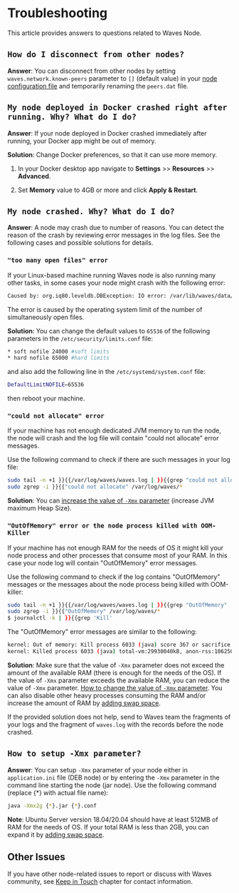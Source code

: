 # Troubleshooting

This article provides answers to questions related to Waves Node.

## `How do I disconnect from other nodes?`

**Answer**: You can disconnect from other nodes by setting `waves.network.known-peers` parameter to `[]` (default value) in your [node configuration file](/en/waves-node/node-configuration) and temporarily renaming the `peers.dat` file.

## `My node deployed in Docker crashed right after running. Why? What do I do?`

**Answer**: If your node deployed in Docker crashed immediately after running, your Docker app might be out of memory.

**Solution**: Change Docker preferences, so that it can use more memory.

   1. In your Docker desktop app navigate to **Settings** >> **Resources** >> **Advanced**.

   2. Set **Memory** value to 4GB or more and click **Apply & Restart**.

## `My node crashed. Why? What do I do?`

**Answer**: A node may crash due to number of reasons. You can detect the reason of the crash by reviewing error messages in the log files. See the following cases and possible solutions for details.

### `"too many open files" error`

If your Linux-based machine running Waves node is also running many other tasks, in some cases your node might crash with the following error:

```bash
Caused by: org.iq80.leveldb.DBException: IO error: /var/lib/waves/data/33837022.ldb: Too many open files
```

The error is caused by the operating system limit of the number of simultaneously open files.

**Solution**: You can change the default values to `65536` of the following parameters in the `/etc/security/limits.conf` file:

```bash
* soft nofile 24000 #soft limits
* hard nofile 65000 #hard limits
```

and also add the following line in the `/etc/systemd/system.conf` file:

```bash
DefaultLimitNOFILE=65536
```

then reboot your machine.

### `"could not allocate" error`

If your machine has not enough dedicated JVM memory to run the node, the node will crash and the log file will contain "could not allocate" error messages.

Use the following command to check if there are such messages in your log file:

```bash
sudo tail -n +1 }}{{/var/log/waves/waves.log | }}{{grep "could not allocate"
sudo zgrep -i }}{{"could not allocate" /var/log/waves/*
```

**Solution**: You can [increase the value of `-Xmx` parameter](#how-to-setup-xmx-parameter) (increase JVM maximum Heap Size).

### `"OutOfMemory" error or the node process killed with OOM-Killer`

If your machine has not enough RAM for the needs of OS it might kill your node process and other processes that consume most of your RAM. In this case your node log will contain "OutOfMemory" error messages.

Use the following command to check if the log contains "OutOfMemory" messages or the messages about the node process being killed with OOM-killer:

```bash
sudo tail -n +1 }}{{/var/log/waves/waves.log | }}{{grep "OutOfMemory"
sudo zgrep -i }}{{"OutOfMemory" /var/log/waves/*
$ journalctl -k | }}{{grep 'Kill'
```

The "OutOfMemory" error messages are similar to the following:

```bash
kernel: Out of memory: Kill process 6033 (java) score 367 or sacrifice child
kernel: Killed process 6033 (java) total-vm:29930040kB, anon-rss:10625048kB, }}{{file-rss:0kB, shmem-rss:24kB
```

**Solution**: Make sure that the value of `-Xmx` parameter does not exceed the amount of the available RAM (there is enough for the needs of the OS). If the value of `-Xmx` parameter exceeds the available RAM, you can reduce the value of `-Xmx` parameter. [How to change the value of `-Xmx` parameter](#how-to-setup-xmx-parameter). You can also disable other heavy processes consuming the RAM and/or increase the amount of RAM by [adding swap space](https://www.digitalocean.com/community/tutorials/how-to-add-swap-space-on-ubuntu-18-04).

If the provided solution does not help, send to Waves team the fragments of your logs and the fragment of `waves.log` with the records before the node crashed.

## `How to setup -Xmx parameter?`

**Answer**: You can setup `-Xmx` parameter of your node either in `application.ini` file (DEB node) or by entering the `-Xmx` parameter in the command line starting the node (jar node). Use the following command (replace {*} with actual file name):

```bash
java -Xmx2g {*}.jar {*}.conf
```

**Note**: Ubuntu Server version 18.04/20.04 should have at least 512MB of RAM for the needs of OS. If your total RAM is less than 2GB, you can expand it by [adding swap space](https://www.digitalocean.com/community/tutorials/how-to-add-swap-space-on-ubuntu-18-04).

## Other Issues

If you have other node-related issues to report or discuss with Waves community, see [Keep in Touch](/en/keep-in-touch/) chapter for contact information.
